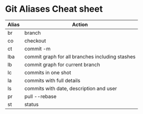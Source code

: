 # Git Aliases Cheat sheet

|Alias|Action|
|-----|------|
|br|branch|
|co|checkout|
|ct|commit -m|
|lba|commit graph for all branches including stashes|
|lb|commit graph for current branch|
|lc|commits in one shot|
|la|commits with full details|
|ls|commits with date, description and user|
|pr|pull --rebase|
|st|status|
